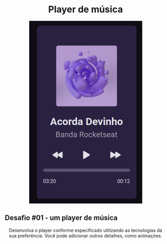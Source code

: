 <h1 align="center"> Player de música </h1>

<div align="center">
    <img src="./src/boraCodar.png">
</div>


## Desafio #01 - um player de música

<p align="center">Desenvolva o player conforme especificado utilizando as tecnologias da sua preferência. Você pode adicionar outros detalhes, como animações.</p>
